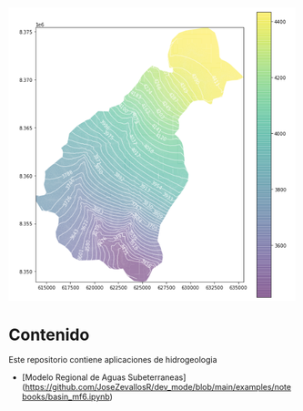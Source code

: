 ![alt text](img/regional_model.png)

# Contenido
Este repositorio contiene aplicaciones de hidrogeologia

- [Modelo Regional de Aguas Subeterraneas] (https://github.com/JoseZevallosR/dev_mode/blob/main/examples/notebooks/basin_mf6.ipynb)